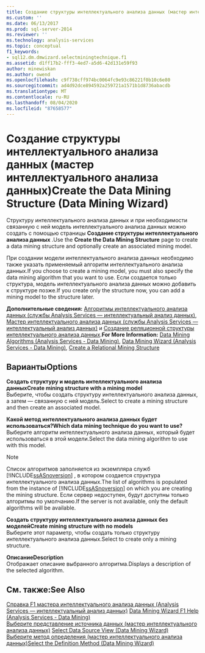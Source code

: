 ```yaml
---
title: Создание структуры интеллектуального анализа данных (мастер интеллектуального анализа данных) | Документация Майкрософт
ms.custom: ''
ms.date: 06/13/2017
ms.prod: sql-server-2014
ms.reviewer: ''
ms.technology: analysis-services
ms.topic: conceptual
f1_keywords:
- sql12.dm.dmwizard.selectminingtechnique.f1
ms.assetid: d1ff17b2-fff3-4ed7-a5d6-42d131e59f93
author: minewiskan
ms.author: owend
ms.openlocfilehash: c9f738cff974bc0064fc9e93c86221f0b10c6e80
ms.sourcegitcommit: ad4d92dce894592a259721a1571b1d8736abacdb
ms.translationtype: MT
ms.contentlocale: ru-RU
ms.lasthandoff: 08/04/2020
ms.locfileid: "87658577"
---
```

# <a name="create-the-data-mining-structure-data-mining-wizard"></a><span data-ttu-id="cd624-102">Создание структуры интеллектуального анализа данных (мастер интеллектуального анализа данных)</span><span class="sxs-lookup"><span data-stu-id="cd624-102">Create the Data Mining Structure (Data Mining Wizard)</span></span>
  <span data-ttu-id="cd624-103">Структуру интеллектуального анализа данных и при необходимости связанную с ней модель интеллектуального анализа данных можно создать с помощью страницы **Создание структуры интеллектуального анализа данных** .</span><span class="sxs-lookup"><span data-stu-id="cd624-103">Use the **Create the Data Mining Structure** page to create a data mining structure and optionally create an associated mining model.</span></span>  
  
 <span data-ttu-id="cd624-104">При создании модели интеллектуального анализа данных необходимо также указать применяемый алгоритм интеллектуального анализа данных.</span><span class="sxs-lookup"><span data-stu-id="cd624-104">If you choose to create a mining model, you must also specify the data mining algorithm that you want to use.</span></span> <span data-ttu-id="cd624-105">Если создается только структура, модель интеллектуального анализа данных можно добавить к структуре позже.</span><span class="sxs-lookup"><span data-stu-id="cd624-105">If you create only the structure now, you can add a mining model to the structure later.</span></span>  
  
 <span data-ttu-id="cd624-106">**Дополнительные сведения:** [Алгоритмы интеллектуального анализа данных (службы Analysis Services — интеллектуальный анализ данных)](data-mining/data-mining-algorithms-analysis-services-data-mining.md), [Мастер интеллектуального анализа данных (службы Analysis Services — интеллектуальный анализ данных)](data-mining/data-mining-wizard-analysis-services-data-mining.md) и [Создание реляционной структуры интеллектуального анализа данных](data-mining/create-a-relational-mining-structure.md).</span><span class="sxs-lookup"><span data-stu-id="cd624-106">**For More Information:** [Data Mining Algorithms &#40;Analysis Services - Data Mining&#41;](data-mining/data-mining-algorithms-analysis-services-data-mining.md), [Data Mining Wizard &#40;Analysis Services - Data Mining&#41;](data-mining/data-mining-wizard-analysis-services-data-mining.md), [Create a Relational Mining Structure](data-mining/create-a-relational-mining-structure.md)</span></span>  
  
## <a name="options"></a><span data-ttu-id="cd624-107">Варианты</span><span class="sxs-lookup"><span data-stu-id="cd624-107">Options</span></span>  
 <span data-ttu-id="cd624-108">**Создать структуру и модель интеллектуального анализа данных**</span><span class="sxs-lookup"><span data-stu-id="cd624-108">**Create mining structure with a mining model**</span></span>  
 <span data-ttu-id="cd624-109">Выберите, чтобы создать структуру интеллектуального анализа данных, а затем — связанную с ней модель.</span><span class="sxs-lookup"><span data-stu-id="cd624-109">Select to create a mining structure and then create an associated model.</span></span>  
  
 <span data-ttu-id="cd624-110">**Какой метод интеллектуального анализа данных будет использоваться?**</span><span class="sxs-lookup"><span data-stu-id="cd624-110">**Which data mining technique do you want to use?**</span></span>  
 <span data-ttu-id="cd624-111">Выберите алгоритм интеллектуального анализа данных, который будет использоваться в этой модели.</span><span class="sxs-lookup"><span data-stu-id="cd624-111">Select the data mining algorithm to use with this model.</span></span>  
  
> [!NOTE]  
>  <span data-ttu-id="cd624-112">Список алгоритмов заполняется из экземпляра служб [!INCLUDE[ssASnoversion](../includes/ssasnoversion-md.md)] , в котором создается структура интеллектуального анализа данных.</span><span class="sxs-lookup"><span data-stu-id="cd624-112">The list of algorithms is populated from the instance of [!INCLUDE[ssASnoversion](../includes/ssasnoversion-md.md)] on which you are creating the mining structure.</span></span> <span data-ttu-id="cd624-113">Если сервер недоступен, будут доступны только алгоритмы по умолчанию.</span><span class="sxs-lookup"><span data-stu-id="cd624-113">If the server is not available, only the default algorithms will be available.</span></span>  
  
 <span data-ttu-id="cd624-114">**Создать структуру интеллектуального анализа данных без моделей**</span><span class="sxs-lookup"><span data-stu-id="cd624-114">**Create mining structure with no models**</span></span>  
 <span data-ttu-id="cd624-115">Выберите этот параметр, чтобы создать только структуру интеллектуального анализа данных.</span><span class="sxs-lookup"><span data-stu-id="cd624-115">Select to create only a mining structure.</span></span>  
  
 <span data-ttu-id="cd624-116">**Описание**</span><span class="sxs-lookup"><span data-stu-id="cd624-116">**Description**</span></span>  
 <span data-ttu-id="cd624-117">Отображает описание выбранного алгоритма.</span><span class="sxs-lookup"><span data-stu-id="cd624-117">Displays a description of the selected algorithm.</span></span>  
  
## <a name="see-also"></a><span data-ttu-id="cd624-118">См. также:</span><span class="sxs-lookup"><span data-stu-id="cd624-118">See Also</span></span>  
 <span data-ttu-id="cd624-119">[Справка F1 мастера интеллектуального анализа данных &#40;Analysis Services — интеллектуальный анализ данных&#41;](data-mining-wizard-f1-help-analysis-services-data-mining.md) </span><span class="sxs-lookup"><span data-stu-id="cd624-119">[Data Mining Wizard F1 Help &#40;Analysis Services - Data Mining&#41;](data-mining-wizard-f1-help-analysis-services-data-mining.md) </span></span>  
 <span data-ttu-id="cd624-120">[Выберите представление источника данных &#40;мастер интеллектуального анализа данных&#41;](select-data-source-view-data-mining-wizard.md) </span><span class="sxs-lookup"><span data-stu-id="cd624-120">[Select Data Source View &#40;Data Mining Wizard&#41;](select-data-source-view-data-mining-wizard.md) </span></span>  
 [<span data-ttu-id="cd624-121">Выберите метод определения &#40;мастер интеллектуального анализа данных&#41;</span><span class="sxs-lookup"><span data-stu-id="cd624-121">Select the Definition Method &#40;Data Mining Wizard&#41;</span></span>](select-the-definition-method-data-mining-wizard.md)  
  
  
